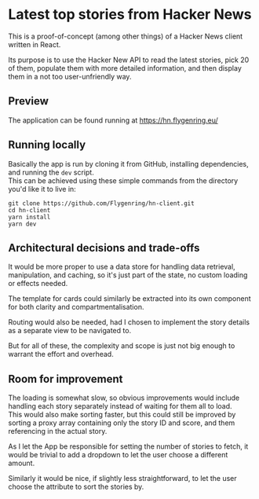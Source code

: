 # Latest top stories from Hacker News
This is a proof-of-concept (among other things) of a Hacker News client written in React.

Its purpose is to use the Hacker New API to read the latest stories, pick 20 of them, populate them with more detailed information, and then display them in a not too user-unfriendly way.

## Preview
The application can be found running at https://hn.flygenring.eu/

## Running locally
Basically the app is run by cloning it from GitHub, installing dependencies, and running the `dev` script.  
This can be achieved using these simple commands from the directory you'd like it to live in:

```shell
git clone https://github.com/Flygenring/hn-client.git
cd hn-client
yarn install
yarn dev
```

## Architectural decisions and trade-offs
It would be more proper to use a data store for handling data retrieval, manipulation, and caching, so it's just part of the state, no custom loading or effects needed.

The template for cards could similarly be extracted into its own component for both clarity and compartmentalisation.

Routing would also be needed, had I chosen to implement the story details as a separate view to be navigated to.

But for all of these, the complexity and scope is just not big enough to warrant the effort and overhead.

## Room for improvement
The loading is somewhat slow, so obvious improvements would include handling each story separately instead of waiting for them all to load.  
This would also make sorting faster, but this could still be improved by sorting a proxy array containing only the story ID and score, and them referencing in the actual story.

As I let the App be responsible for setting the number of stories to fetch, it would be trivial to add a dropdown to let the user choose a different amount.

Similarly it would be nice, if slightly less straightforward, to let the user choose the attribute to sort the stories by.
